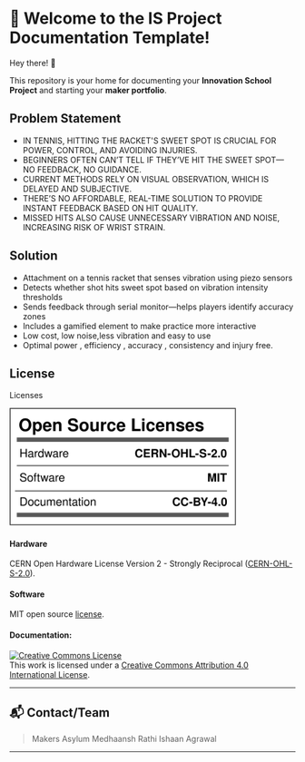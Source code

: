 # 📘 Welcome to the IS Project Documentation Template!

Hey there! 👋

This repository is your home for documenting your **Innovation School Project** and starting your **maker portfolio**.  

## Problem Statement
- IN TENNIS, HITTING THE RACKET'S SWEET SPOT IS CRUCIAL FOR POWER, CONTROL, AND AVOIDING INJURIES.
- BEGINNERS OFTEN CAN’T TELL IF THEY’VE HIT THE SWEET SPOT—NO FEEDBACK, NO GUIDANCE.
- CURRENT METHODS RELY ON VISUAL OBSERVATION, WHICH IS DELAYED AND SUBJECTIVE.
- THERE’S NO AFFORDABLE, REAL-TIME SOLUTION TO PROVIDE INSTANT FEEDBACK BASED ON HIT QUALITY.
- MISSED HITS ALSO CAUSE UNNECESSARY VIBRATION AND NOISE, INCREASING RISK OF WRIST STRAIN.

## Solution
- Attachment on a tennis racket that senses vibration using piezo sensors
- Detects whether shot hits sweet spot based on vibration intensity thresholds
- Sends feedback through serial monitor—helps players identify accuracy zones
- Includes a gamified element to make practice more interactive
- Low cost, low noise,less vibration and easy to use
- Optimal power , efficiency , accuracy , consistency and injury free.

## License

Licenses

<a href="LICENSE.md"><img src="Images\Licenses_facts.svg" width="400" alt="Open Source Licenses Facts"/></a>

#### Hardware
CERN Open Hardware License Version 2 - Strongly Reciprocal ([CERN-OHL-S-2.0](https://spdx.org/licenses/CERN-OHL-S-2.0.html)).

#### Software
MIT open source [license](http://opensource.org/licenses/MIT).

#### Documentation:
<a rel="license" href="http://creativecommons.org/licenses/by/4.0/"><img alt="Creative Commons License" style="border-width:0" src="https://i.creativecommons.org/l/by/4.0/88x31.png" /></a><br />This work is licensed under a <a rel="license" href="http://creativecommons.org/licenses/by/4.0/">Creative Commons Attribution 4.0 International License</a>.

---

## 📬 Contact/Team

> Makers Asylum
> Medhaansh Rathi
> Ishaan Agrawal
---

